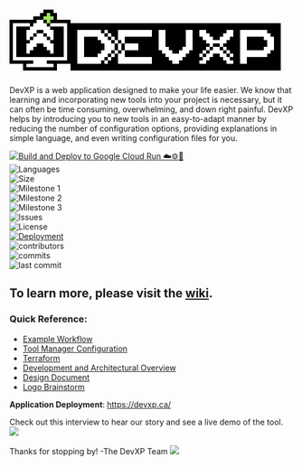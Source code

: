 # [![DevXP](./frontend/src/assets/logo.png)![DevXP](./frontend/src/assets/logo-lettering.png)](https://devxp.ca/)

DevXP is a web application designed to make your life easier. We know that learning and incorporating new tools into your project is necessary, but it can often be time consuming, overwhelming, and down right painful. DevXP helps by introducing you to new tools in an easy-to-adapt manner by reducing the number of configuration options, providing explanations in simple language, and even writing configuration files for you.

[![Build and Deploy to Google Cloud Run ☁️⚙️🚀](https://github.com/devxp-ca/devxp/actions/workflows/deploy.yml/badge.svg?style=for-the-badge)](https://devxp.ca)  
![Languages](https://img.shields.io/github/languages/top/devxp-ca/devxp?style=plastic)  
![Size](https://img.shields.io/github/repo-size/devxp-ca/devxp?style=plastic)  
![Milestone 1](https://img.shields.io/github/milestones/progress/devxp-ca/devxp/1?style=plastic)  
![Milestone 2](https://img.shields.io/github/milestones/progress/devxp-ca/devxp/2?style=plastic)  
![Milestone 3](https://img.shields.io/github/milestones/progress/devxp-ca/devxp/3?style=plastic)  
![Issues](https://img.shields.io/github/issues/devxp-ca/devxp?style=plastic)  
![License](https://img.shields.io/github/license/devxp-ca/devxp?style=plastic)  
[![Deployment](https://img.shields.io/website?label=Deployment&style=plastic&url=https%3A%2F%2Fdevxp.ca)](https://devxp.ca)  
![contributors](https://img.shields.io/github/contributors/devxp-ca/devxp?style=plastic)  
![commits](https://img.shields.io/github/commit-activity/m/devxp-ca/devxp?style=plastic)  
![last commit](https://img.shields.io/github/last-commit/devxp-ca/devxp?style=plastic)  

## To learn more, please visit the [wiki](https://github.com/devxp-ca/devxp/wiki).
### Quick Reference:
- [Example Workflow](https://github.com/devxp-ca/devxp/wiki/An-Example-Workflow)
- [Tool Manager Configuration](https://github.com/devxp-ca/devxp/wiki/Tool-Manager-Configuration)
- [Terraform](https://github.com/devxp-ca/devxp/wiki/Terraform)
- [Development and Architectural Overview](https://github.com/devxp-ca/devxp/wiki/Development-and-Architectural-Overview)
- [Design Document](https://www.figma.com/file/WUylmAldBpOkbjQmOgFrk2/Sabrina-Korsch's-team-library?node-id=0%3A1)
- [Logo Brainstorm](https://www.figma.com/file/NzxePe3ust4bLwp16BpalY/Logo?node-id=0%3A1)

**Application Deployment**: https://devxp.ca/

Check out this interview to hear our story and see a live demo of the tool.
[<img src="https://i.ytimg.com/vi/TST7qI6yUDQ/maxresdefault.jpg" width="500" />](https://www.youtube.com/watch?v=TST7qI6yUDQ)

Thanks for stopping by! -The DevXP Team
![](https://github.com/devxp-ca/devxp/blob/main/frontend/src/assets/memories.gif)
